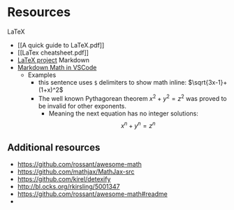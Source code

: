 # Resources
LaTeX
- [[A quick guide to LaTeX.pdf]]
- [[LaTex cheatsheet.pdf]]
- [LaTeX project](https://www.latex-project.org/)
Markdown
- [Markdown Math in VSCode](https://marketplace.visualstudio.com/items?itemName=goessner.mdmath)
	- Examples
		- this sentence uses `$` delimiters to show math inline: $\sqrt{3x-1}+(1+x)^2$
		- The well known Pythagorean theorem $x^2 + y^2 = z^2$ was proved to be invalid for other exponents. 
			- Meaning the next equation has no integer solutions: $$x^n + y^n = z^n$$

## Additional resources

- https://github.com/rossant/awesome-math
- https://github.com/mathjax/MathJax-src
- https://github.com/kirel/detexify
- http://bl.ocks.org/rkirsling/5001347
- https://github.com/rossant/awesome-math#readme
- 
